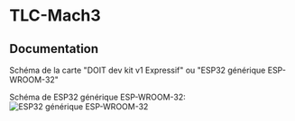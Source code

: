 # TLC-Mach3

## Documentation

Schéma de la carte "DOIT dev kit v1 Expressif"
ou
"ESP32 générique ESP-WROOM-32"

Schéma de ESP32 générique ESP-WROOM-32:
![ESP32 générique ESP-WROOM-32](https://microcontrollerslab.com/wp-content/uploads/2019/02/ESP32-pinout-mapping.png "Schéma de ESP32 générique ESP-WROOM-32")
